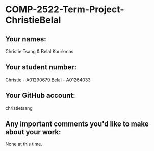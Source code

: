 # COMP-2522-Term-Project-ChristieBelal

## Your names:
Christie Tsang & Belal Kourkmas

## Your student number:
Christie - A01290679
Belal - A01264033

## Your GitHub account:
christietsang

## Any important comments you'd like to make about your work:
None at this time.
